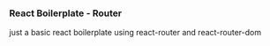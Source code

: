 <p style="text-align: center;">

### React Boilerplate - Router

just a basic react boilerplate using react-router and react-router-dom
</p>
